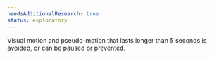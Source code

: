 ```yaml
---
needsAdditionalResearch: true
status: exploratory
---
```


Visual motion and pseudo-motion that lasts longer than 5 seconds is avoided, or can be paused or prevented.
